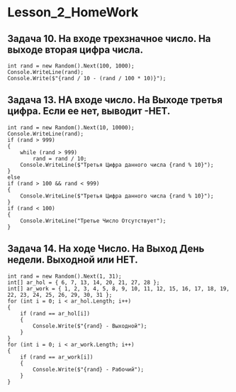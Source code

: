 # Lesson_2_HomeWork

## Задача 10. На входе трехзначное число. На выходе вторая цифра числа.

```
int rand = new Random().Next(100, 1000);
Console.WriteLine(rand);
Console.Write($"{rand / 10 - (rand / 100 * 10)}");
```

## Задача 13. НА входе число. На Выходе третья цифра. Если ее нет, выводит -НЕТ.

```
int rand = new Random().Next(10, 10000);
Console.WriteLine(rand);
if (rand > 999)
{
    while (rand > 999)
        rand = rand / 10;
    Console.WriteLine($"Третья Цифра данного числа {rand % 10}");
}
else
if (rand > 100 && rand < 999)
{
    Console.WriteLine($"Третья Цифра данного числа {rand % 10}");
}
if (rand < 100)
{
    Console.WriteLine("Третье Число Отсутствует");
}
```

## Задача 14. На ходе Число. На Выход День недели. Выходной или НЕТ.
```
int rand = new Random().Next(1, 31);
int[] ar_hol = { 6, 7, 13, 14, 20, 21, 27, 28 };
int[] ar_work = { 1, 2, 3, 4, 5, 8, 9, 10, 11, 12, 15, 16, 17, 18, 19, 22, 23, 24, 25, 26, 29, 30, 31 };
for (int i = 0; i < ar_hol.Length; i++)
{
    if (rand == ar_hol[i])
    {
        Console.Write($"{rand} - Выходной");
    }
}
for (int i = 0; i < ar_work.Length; i++)
{
    if (rand == ar_work[i])
    {
        Console.Write($"{rand} - Рабочий");
    }
}
```